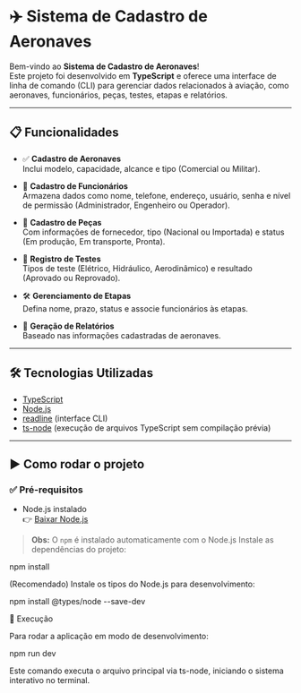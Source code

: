 # ✈️ Sistema de Cadastro de Aeronaves

Bem-vindo ao **Sistema de Cadastro de Aeronaves**!  
Este projeto foi desenvolvido em **TypeScript** e oferece uma interface de linha de comando (CLI) para gerenciar dados relacionados à aviação, como aeronaves, funcionários, peças, testes, etapas e relatórios.

---

## 📋 Funcionalidades

- ✅ **Cadastro de Aeronaves**  
  Inclui modelo, capacidade, alcance e tipo (Comercial ou Militar).

- 👷 **Cadastro de Funcionários**  
  Armazena dados como nome, telefone, endereço, usuário, senha e nível de permissão (Administrador, Engenheiro ou Operador).

- 🧩 **Cadastro de Peças**  
  Com informações de fornecedor, tipo (Nacional ou Importada) e status (Em produção, Em transporte, Pronta).

- 🧪 **Registro de Testes**  
  Tipos de teste (Elétrico, Hidráulico, Aerodinâmico) e resultado (Aprovado ou Reprovado).

- 🛠️ **Gerenciamento de Etapas**  
  Defina nome, prazo, status e associe funcionários às etapas.

- 📄 **Geração de Relatórios**  
  Baseado nas informações cadastradas de aeronaves.

---

## 🛠️ Tecnologias Utilizadas

- [TypeScript](https://www.typescriptlang.org/)
- [Node.js](https://nodejs.org/)
- [readline](https://nodejs.org/api/readline.html) (interface CLI)
- [ts-node](https://typestrong.org/ts-node/) (execução de arquivos TypeScript sem compilação prévia)

---

## ▶️ Como rodar o projeto

### ✅ Pré-requisitos

- Node.js instalado  
  👉 [Baixar Node.js](https://nodejs.org/)

> **Obs:** O `npm` é instalado automaticamente com o Node.js
Instale as dependências do projeto:

npm install


(Recomendado) Instale os tipos do Node.js para desenvolvimento:

npm install @types/node --save-dev

🚀 Execução

Para rodar a aplicação em modo de desenvolvimento:

npm run dev


Este comando executa o arquivo principal via ts-node, iniciando o sistema interativo no terminal.
